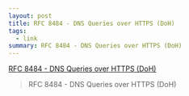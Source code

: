 ```yaml
---
layout: post
title: RFC 8484 - DNS Queries over HTTPS (DoH)
tags:
  - link
summary: RFC 8484 - DNS Queries over HTTPS (DoH)
---
```


[RFC 8484 - DNS Queries over HTTPS (DoH)](https://tools.ietf.org/html/rfc8484)

<blockquote><p>
RFC 8484 - DNS Queries over HTTPS (DoH)
</p></blockquote>

